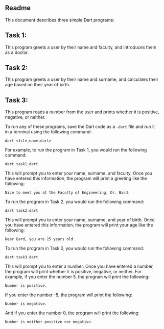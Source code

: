 ## Readme

This document describes three simple Dart programs:

## Task 1:
This program greets a user by their name and faculty, and introduces them as a doctor.

## Task 2: 
This program greets a user by their name and surname, and calculates their age based on their year of birth.

## Task 3: 
This program reads a number from the user and prints whether it is positive, negative, or neither.

To run any of these programs, save the Dart code as a `.dart` file and run it in a terminal using the following command:

```
dart <file_name.dart>
```

For example, to run the program in Task 1, you would run the following command:

```
dart task1.dart
```

This will prompt you to enter your name, surname, and faculty. Once you have entered this information, the program will print a greeting like the following:

```
Nice to meet you at the Faculty of Engineering, Dr. Bard.
```

To run the program in Task 2, you would run the following command:

```
dart task2.dart
```

This will prompt you to enter your name, surname, and year of birth. Once you have entered this information, the program will print your age like the following:

```
Dear Bard, you are 25 years old.
```

To run the program in Task 3, you would run the following command:

```
dart task3.dart
```

This will prompt you to enter a number. Once you have entered a number, the program will print whether it is positive, negative, or neither. For example, if you enter the number 5, the program will print the following:

```
Number is positive.
```

If you enter the number -5, the program will print the following:

```
Number is negative.
```

And if you enter the number 0, the program will print the following:

```
Number is neither positive nor negative.
```